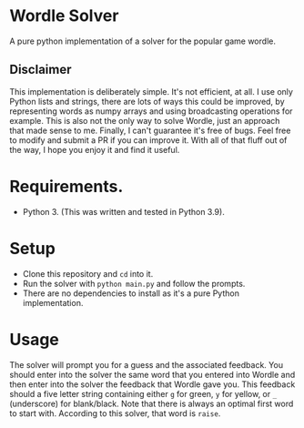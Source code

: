 # Wordle Solver
A pure python implementation of a solver for the popular game wordle.

## Disclaimer
This implementation is deliberately simple. It's not efficient, at all. I use only Python lists and strings, there are lots of ways this could be improved, by representing words as numpy arrays and using broadcasting operations for example. This is also not the only way to solve Wordle, just an approach that made sense to me. Finally, I can't guarantee it's free of bugs. Feel free to modify and submit a PR if you can improve it. With all of that fluff out of the way, I hope you enjoy it and find it useful.

# Requirements.
 - Python 3. (This was written and tested in Python 3.9).

# Setup
 - Clone this repository and `cd` into it.
 - Run the solver with `python main.py` and follow the prompts.
 - There are no dependencies to install as it's a pure Python implementation.
 
 # Usage
The solver will prompt you for a guess and the associated feedback. You should enter into the solver the same word that you entered into Wordle and then enter into the solver the feedback that Wordle gave you. This feedback should a five letter string containing either `g` for green, `y` for yellow, or `_` (underscore) for blank/black.
Note that there is always an optimal first word to start with. According to this solver, that word is `raise`.

